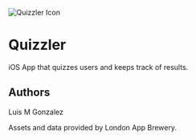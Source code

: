 ![Quizzler Icon](https://dl.dropboxusercontent.com/s/sgqkoqwdlludkz1/Quizzler%20Icon-60%402x.png?dl=0)

# Quizzler

iOS App that quizzes users and keeps track of results.

## Authors

Luis M Gonzalez

Assets and data provided by London App Brewery.

